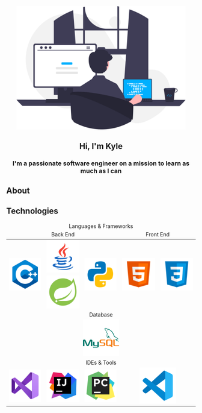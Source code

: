 <div id="header" align="center">
    <img src="images/programmer.svg" width="450px" alt="programmer">
    <h2>Hi, I'm Kyle</h2>
</div>

<h3 align="center">I'm a passionate software engineer on a mission to learn as much as I can</h3>

## About

## Technologies
<div id="technologies" align="center">
    <table>
    <thead align="center">
        <tr>
            <td colspan="5">Languages & Frameworks</td>
        </tr>
        <tr>
            <td colspan="3">Back End</td>
            <td colspan="2">Front End</td>
        </tr>
    </thead>
    <tbody align="center">
        <tr>
            <td rowspan="2"><img src="images/logos/c++.svg"></td>
            <td><img src="images/logos/java.svg"></td>
            <td rowspan="2"><img src="images/logos/python.svg"></td>
            <td rowspan="2"><img src="images/logos/html.svg"></td>
            <td rowspan="2"><img src="images/logos/css.svg"></td>
        </tr>
        <tr>
            <td><img src="images/logos/spring.svg"></td>
        </tr>
        <tr>
            <td colspan="7">Database</td>
        </tr>
        <tr>
            <td colspan="6"><img src="images/logos/mysql.svg"></td>
        </tr>
        <tr>
            <td colspan="6">IDEs & Tools</td>
        </tr>
        <tr>
            <td><img src="images/logos/visualstudio.svg"></td>
            <td><img src="images/logos/intellij.svg"></td>
            <td><img src="images/logos/pycharm.svg"></td>
            <td colspan="2"><img src="images/logos/vscode.svg"></td>
        </tr>
    </tbody>
</table></div>

